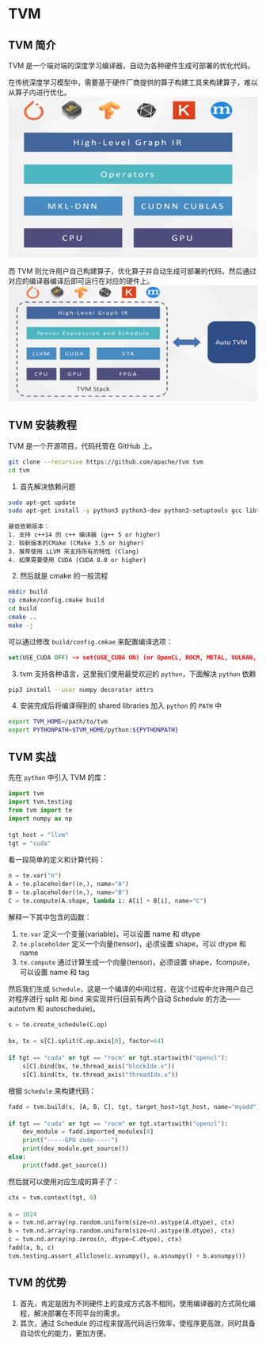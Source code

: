 # TVM

## TVM 简介
TVM 是一个端对端的深度学习编译器，自动为各种硬件生成可部署的优化代码。

在传统深度学习模型中，需要基于硬件厂商提供的算子构建工具来构建算子，难以从算子内进行优化。
![](pic/20210218205452250.png)

而 TVM 则允许用户自己构建算子，优化算子并自动生成可部署的代码，然后通过对应的编译器编译后即可运行在对应的硬件上。
![](pic/20210218210208760.png)

## TVM 安装教程
TVM 是一个开源项目，代码托管在 GitHub 上。
```bash
git clone --recursive https://github.com/apache/tvm tvm
cd tvm
```

1. 首先解决依赖问题

```bash
sudo apt-get update
sudo apt-get install -y python3 python3-dev python3-setuptools gcc libtinfo-dev zlib1g-dev build-essential cmake libedit-dev libxml2-dev
```

    最低依赖版本：
    1. 支持 c++14 的 c++ 编译器 (g++ 5 or higher)
    2. 较新版本的CMake (CMake 3.5 or higher)
    3. 推荐使用 LLVM 来支持所有的特性 (Clang)
    4. 如果需要使用 CUDA (CUDA 8.0 or higher)

2. 然后就是 cmake 的一般流程

```bash
mkdir build
cp cmake/config.cmake build
cd build
cmake ..
make -j
```

可以通过修改 `build/config.cmkae` 来配置编译选项：
```cmake
set(USE_CUDA OFF) -> set(USE_CUDA ON) (or OpenCL, ROCM, METAL, VULKAN, …)
```

3. tvm 支持各种语言，这里我们使用最受欢迎的 `python`，下面解决 `python` 依赖

```bash
pip3 install --user numpy decorator attrs
```

4. 安装完成后将编译得到的 shared libraries 加入 `python` 的 `PATH` 中

```bash
export TVM_HOME=/path/to/tvm
export PYTHONPATH=$TVM_HOME/python:${PYTHONPATH}
```

## TVM 实战

先在 `python` 中引入 TVM 的库：
```python
import tvm
import tvm.testing
from tvm import te
import numpy as np

tgt_host = "llvm"
tgt = "cuda"
```

看一段简单的定义和计算代码：
```python
n = te.var("n")
A = te.placeholder((n,), name="A")
B = te.placeholder((n,), name="B")
C = te.compute(A.shape, lambda i: A[i] + B[i], name="C")
```
解释一下其中包含的函数：
1. `te.var` 定义一个变量(variable)，可以设置 name 和 dtype
2. `te.placeholder` 定义一个向量(tensor)，必须设置 shape，可以 dtype 和 name
3. `te.compute` 通过计算生成一个向量(tensor)，必须设置 shape，fcompute，可以设置 name 和 tag

然后我们生成 `Schedule`，这是一个编译的中间过程，在这个过程中允许用户自己对程序进行 split 和 bind 来实现并行(目前有两个自动 Schedule 的方法——autotvm 和 autoschedule)。
```python
s = te.create_schedule(C.op)

bx, tx = s[C].split(C.op.axis[0], factor=64)

if tgt == "cuda" or tgt == "rocm" or tgt.startswith("opencl"):
    s[C].bind(bx, te.thread_axis("blockIdx.x"))
    s[C].bind(tx, te.thread_axis("threadIdx.x"))
```

根据 `Schedule` 来构建代码：
```python
fadd = tvm.build(s, [A, B, C], tgt, target_host=tgt_host, name="myadd")

if tgt == "cuda" or tgt == "rocm" or tgt.startswith("opencl"):
    dev_module = fadd.imported_modules[0]
    print("-----GPU code-----")
    print(dev_module.get_source())
else:
    print(fadd.get_source())
```

然后就可以使用对应生成的算子了：
```python
ctx = tvm.context(tgt, 0)

n = 1024
a = tvm.nd.array(np.random.uniform(size=n).astype(A.dtype), ctx)
b = tvm.nd.array(np.random.uniform(size=n).astype(B.dtype), ctx)
c = tvm.nd.array(np.zeros(n, dtype=C.dtype), ctx)
fadd(a, b, c)
tvm.testing.assert_allclose(c.asnumpy(), a.asnumpy() + b.asnumpy())
```

## TVM 的优势
1. 首先，肯定是因为不同硬件上的变成方式各不相同，使用编译器的方式简化编程，解决部署在不同平台的需求。
2. 其次，通过 Schedule 的过程来提高代码运行效率，使程序更高效，同时具备自动优化的能力，更加方便。
